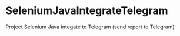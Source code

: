 # SeleniumJavaIntegrateTelegram
Project Selenium Java integate to Telegram (send report to Telegram)

